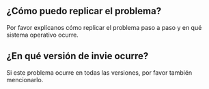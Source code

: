 ## ¿Cómo puedo replicar el problema?
Por favor explícanos cómo replicar el problema paso a paso y en qué sistema operativo ocurre.
## ¿En qué versión de invie ocurre?
Si este problema ocurre en todas las versiones, por favor también mencionarlo.
